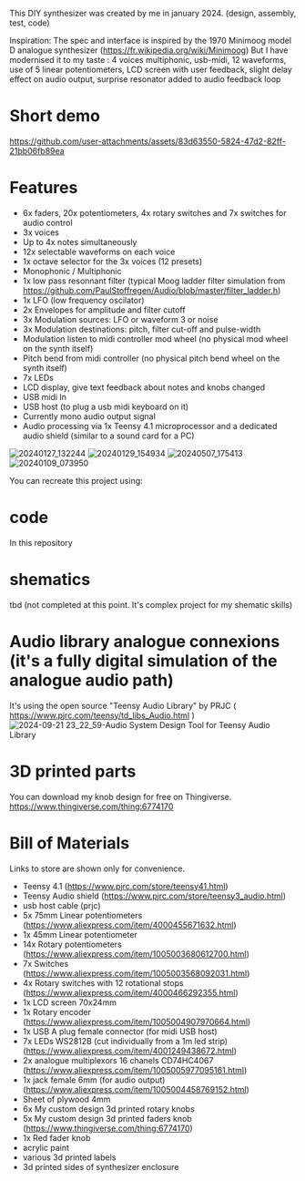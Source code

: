 This DIY synthesizer was created by me in january 2024. (design, assembly, test, code)

Inspiration: The spec and interface is inspired by the 1970 Minimoog model D analogue synthesizer (https://fr.wikipedia.org/wiki/Minimoog)
But I have modernised it to my taste : 4 voices multiphonic, usb-midi, 12 waveforms, use of 5 linear potentiometers, LCD screen with user feedback, slight delay effect on audio output, surprise resonator added to audio feedback loop

# Short demo
https://github.com/user-attachments/assets/83d63550-5824-47d2-82ff-21bb06fb89ea

# Features
- 6x faders, 20x potentiometers, 4x rotary switches and 7x switches for audio control
- 3x voices
- Up to 4x notes simultaneously
- 12x selectable waveforms on each voice
- 1x octave selector for the 3x voices (12 presets)
- Monophonic / Multiphonic
- 1x low pass resonnant filter (typical Moog ladder filter simulation from https://github.com/PaulStoffregen/Audio/blob/master/filter_ladder.h)
- 1x LFO (low frequency oscilator)
- 2x Envelopes for amplitude and filter cutoff
- 3x Modulation sources: LFO or waveform 3 or noise
- 3x Modulation destinations: pitch, filter cut-off and pulse-width
- Modulation listen to midi controller mod wheel (no physical mod wheel on the synth itself)
- Pitch bend from midi controller (no physical pitch bend wheel on the synth itself)
- 7x LEDs
- LCD display, give text feedback about notes and knobs changed
- USB midi In
- USB host (to plug a usb midi keyboard on it)
- Currently mono audio output signal
- Audio processing via 1x Teensy 4.1 microprocessor and a dedicated audio shield (similar to a sound card for a PC)

![20240127_132244](https://github.com/user-attachments/assets/ca2eb124-2db5-49ac-ac9a-af0de6883007)
![20240129_154934](https://github.com/user-attachments/assets/62fbcdee-c000-49c3-8ec4-e17262387ee9)
![20240507_175413](https://github.com/user-attachments/assets/8f0f3085-c412-4e98-9714-f11e11df9299)
![20240109_073950](https://github.com/user-attachments/assets/cb40a885-a8ef-45ae-9ac5-cef7777bf6d3)

You can recreate this project using:

# code 
In this repository

# shematics
tbd (not completed at this point. It's complex project for my shematic skills)

# Audio library analogue connexions (it's a fully digital simulation of the analogue audio path)
It's using the open source "Teensy Audio Library" by PRJC ( https://www.pjrc.com/teensy/td_libs_Audio.html )
![2024-09-21 23_22_59-Audio System Design Tool for Teensy Audio Library](https://github.com/user-attachments/assets/b7d9e195-5441-40b6-9113-86c80dd63448)

# 3D printed parts
You can download my knob design for free on Thingiverse.
https://www.thingiverse.com/thing:6774170

# Bill of Materials
Links to store are shown only for convenience. 
- Teensy 4.1 (https://www.pjrc.com/store/teensy41.html)
- Teensy Audio shield (https://www.pjrc.com/store/teensy3_audio.html)
- usb host cable (prjc)
- 5x 75mm Linear potentiometers  (https://www.aliexpress.com/item/4000455671632.html)
- 1x 45mm Linear potentiometer 
- 14x Rotary potentiometers (https://www.aliexpress.com/item/1005003680612700.html)
- 7x Switches (https://www.aliexpress.com/item/1005003568092031.html)
- 4x Rotary switches with 12 rotational stops (https://www.aliexpress.com/item/4000466292355.html)
- 1x LCD screen 70x24mm
- 1x Rotary encoder (https://www.aliexpress.com/item/1005004907970664.html)
- 1x USB A plug female connector (for midi USB host)
- 7x LEDs WS2812B (cut individually from a 1m led strip) (https://www.aliexpress.com/item/4001249438672.html)
- 2x analogue multiplexors 16 chanels CD74HC4067 (https://www.aliexpress.com/item/1005005977095161.html)
- 1x jack female 6mm (for audio output) (https://www.aliexpress.com/item/1005004458769152.html)
- Sheet of plywood 4mm
- 6x My custom design 3d printed rotary knobs
- 5x My custom design 3d printed faders knob (https://www.thingiverse.com/thing:6774170)
- 1x Red fader knob
- acrylic paint
- various 3d printed labels
- 3d printed sides of synthesizer enclosure
